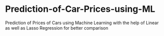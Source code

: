 # Prediction-of-Car-Prices-using-ML
Prediction of Prices of Cars using  Machine Learning with the help of Linear as well as Lasso Regression for better comparison 
